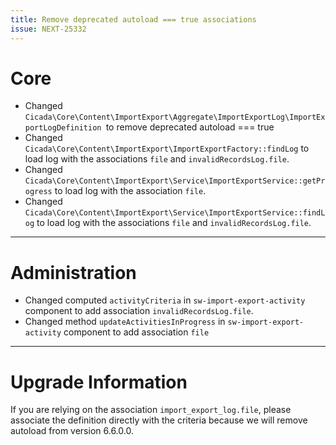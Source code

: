 ```yaml
---
title: Remove deprecated autoload === true associations
issue: NEXT-25332
---
```

# Core
* Changed `Cicada\Core\Content\ImportExport\Aggregate\ImportExportLog\ImportExportLogDefinition `to remove deprecated autoload === true
* Changed `Cicada\Core\Content\ImportExport\ImportExportFactory::findLog` to load log with the associations `file` and `invalidRecordsLog.file`.
* Changed `Cicada\Core\Content\ImportExport\Service\ImportExportService::getProgress` to load log with the association `file`.
* Changed `Cicada\Core\Content\ImportExport\Service\ImportExportService::findLog` to load log with the associations `file` and `invalidRecordsLog.file`.
___
# Administration
* Changed computed `activityCriteria` in `sw-import-export-activity` component to add association `invalidRecordsLog.file`.
* Changed method `updateActivitiesInProgress` in `sw-import-export-activity` component to add association `file`
___
# Upgrade Information
If you are relying on the association `import_export_log.file`, please associate the definition directly with the criteria because we will remove autoload from version 6.6.0.0.
